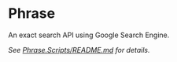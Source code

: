 # Phrase

An exact search API using Google Search Engine.

*See [Phrase.Scripts/README.md](https://github.com/HenryKovalevsky/phrase/tree/master/Phrase.Scripts) for details.*
